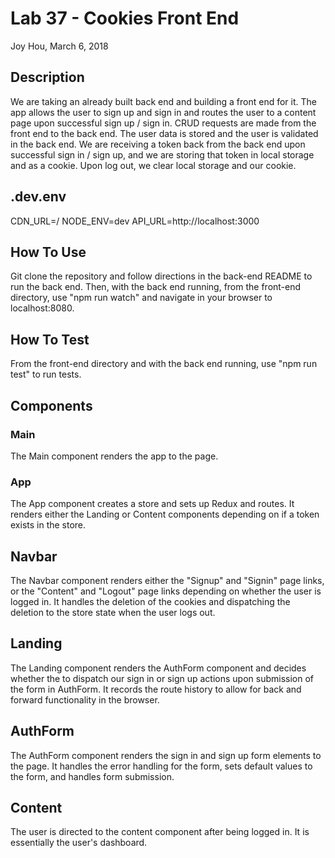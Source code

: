 # Lab 37 - Cookies Front End
Joy Hou, March 6, 2018

## Description
We are taking an already built back end and building a front end for it. The app allows the user to sign up and sign in and routes the user to a content page upon successful sign up / sign in. CRUD requests are made from the front end to the back end. The user data is stored and the user is validated in the back end. We are receiving a token back from the back end upon successful sign in / sign up, and we are storing that token in local storage and as a cookie. Upon log out, we clear local storage and our cookie. 

## .dev.env
CDN_URL=/
NODE_ENV=dev
API_URL=http://localhost:3000

## How To Use
Git clone the repository and follow directions in the back-end README to run the back end. Then, with the back end running, from the front-end directory, use "npm run watch" and navigate in your browser to localhost:8080. 

## How To Test
From the front-end directory and with the back end running, use "npm run test" to run tests.

## Components
### Main
The Main component renders the app to the page.

### App
The App component creates a store and sets up Redux and routes. It renders either the Landing or Content components depending on if a token exists in the store. 

## Navbar
The Navbar component renders either the "Signup" and "Signin" page links, or the "Content" and "Logout" page links depending on whether the user is logged in. It handles the deletion of the cookies and dispatching the deletion to the store state when the user logs out. 

## Landing
The Landing component renders the AuthForm component and decides whether the to dispatch our sign in or sign up actions upon submission of the form in AuthForm. It records the route history to allow for back and forward functionality in the browser. 

## AuthForm
The AuthForm component renders the sign in and sign up form elements to the page. It handles the error handling for the form, sets default values to the form, and handles form submission.

## Content
The user is directed to the content component after being logged in. It is essentially the user's dashboard.
